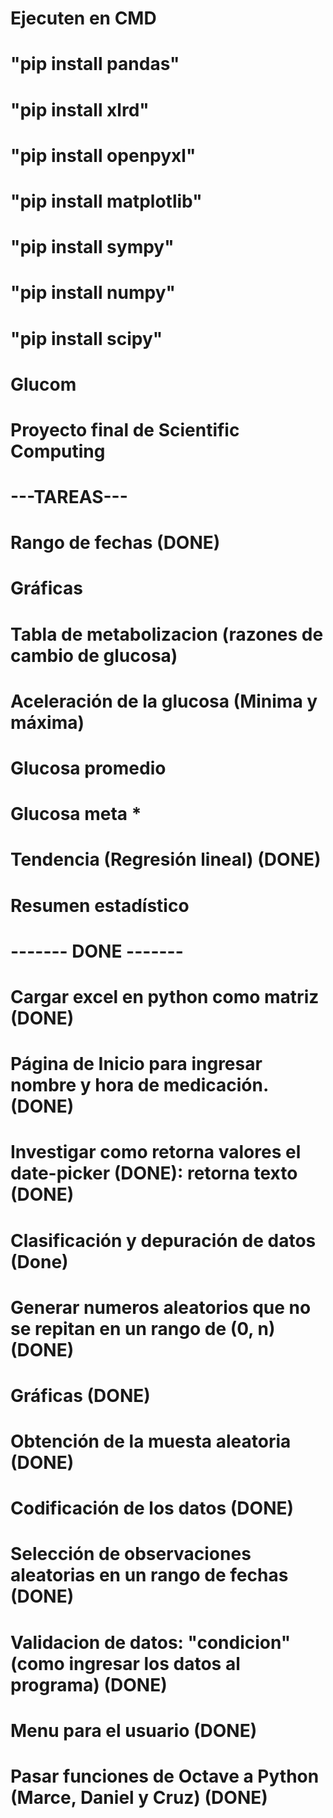# Ejecuten en CMD  
# "pip install pandas" 
# "pip install xlrd"
# "pip install openpyxl"
# "pip install matplotlib"
# "pip install sympy"
# "pip install numpy"
# "pip install scipy"
# 

# Glucom
# Proyecto final de Scientific Computing

# ---TAREAS---
# Rango de fechas (DONE)
# Gráficas 
# Tabla de metabolizacion (razones de cambio de glucosa) 
# Aceleración de la glucosa (Minima y máxima)
# Glucosa promedio 
# Glucosa meta *
# Tendencia (Regresión lineal) (DONE)
# Resumen estadístico 


# ------- DONE -------
# Cargar excel en python como matriz (DONE)
# Página de Inicio para ingresar nombre y hora de medicación. (DONE)
# Investigar como retorna valores el date-picker (DONE): retorna texto (DONE)
# Clasificación y depuración de datos (Done)
# Generar numeros aleatorios que no se repitan en un rango de (0, n) (DONE)
# Gráficas (DONE)
# Obtención de la muesta aleatoria (DONE)
# Codificación de los datos (DONE)
# Selección de observaciones aleatorias en un rango de fechas (DONE)
# Validacion de datos: "condicion" (como ingresar los datos al programa) (DONE)
# Menu para el usuario (DONE)
# Pasar funciones de Octave a Python (Marce, Daniel y Cruz) (DONE)

